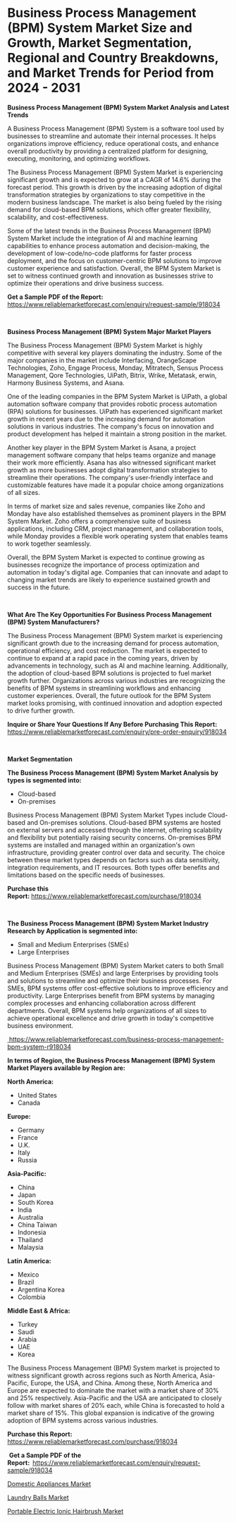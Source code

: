 <p><h1>Business Process Management (BPM) System Market Size and Growth, Market Segmentation, Regional and Country Breakdowns, and Market Trends for Period from 2024 -  2031</h1></p><p><strong>Business Process Management (BPM) System Market Analysis and Latest Trends</strong></p>
<p><p>A Business Process Management (BPM) System is a software tool used by businesses to streamline and automate their internal processes. It helps organizations improve efficiency, reduce operational costs, and enhance overall productivity by providing a centralized platform for designing, executing, monitoring, and optimizing workflows.</p><p>The Business Process Management (BPM) System Market is experiencing significant growth and is expected to grow at a CAGR of 14.6% during the forecast period. This growth is driven by the increasing adoption of digital transformation strategies by organizations to stay competitive in the modern business landscape. The market is also being fueled by the rising demand for cloud-based BPM solutions, which offer greater flexibility, scalability, and cost-effectiveness.</p><p>Some of the latest trends in the Business Process Management (BPM) System Market include the integration of AI and machine learning capabilities to enhance process automation and decision-making, the development of low-code/no-code platforms for faster process deployment, and the focus on customer-centric BPM solutions to improve customer experience and satisfaction. Overall, the BPM System Market is set to witness continued growth and innovation as businesses strive to optimize their operations and drive business success.</p></p>
<p><strong>Get a Sample PDF of the Report:&nbsp;</strong> <a href="https://www.reliablemarketforecast.com/enquiry/request-sample/918034">https://www.reliablemarketforecast.com/enquiry/request-sample/918034</a></p>
<p>&nbsp;</p>
<p><strong>Business Process Management (BPM) System Major Market Players</strong></p>
<p><p>The Business Process Management (BPM) System Market is highly competitive with several key players dominating the industry. Some of the major companies in the market include Interfacing, OrangeScape Technologies, Zoho, Engage Process, Monday, Mitratech, Sensus Process Management, Qore Technologies, UiPath, Bitrix, Wrike, Metatask, erwin, Harmony Business Systems, and Asana.</p><p>One of the leading companies in the BPM System Market is UiPath, a global automation software company that provides robotic process automation (RPA) solutions for businesses. UiPath has experienced significant market growth in recent years due to the increasing demand for automation solutions in various industries. The company's focus on innovation and product development has helped it maintain a strong position in the market.</p><p>Another key player in the BPM System Market is Asana, a project management software company that helps teams organize and manage their work more efficiently. Asana has also witnessed significant market growth as more businesses adopt digital transformation strategies to streamline their operations. The company's user-friendly interface and customizable features have made it a popular choice among organizations of all sizes.</p><p>In terms of market size and sales revenue, companies like Zoho and Monday have also established themselves as prominent players in the BPM System Market. Zoho offers a comprehensive suite of business applications, including CRM, project management, and collaboration tools, while Monday provides a flexible work operating system that enables teams to work together seamlessly.</p><p>Overall, the BPM System Market is expected to continue growing as businesses recognize the importance of process optimization and automation in today's digital age. Companies that can innovate and adapt to changing market trends are likely to experience sustained growth and success in the future.</p></p>
<p>&nbsp;</p>
<p><strong>What Are The Key Opportunities For Business Process Management (BPM) System Manufacturers?</strong></p>
<p><p>The Business Process Management (BPM) System market is experiencing significant growth due to the increasing demand for process automation, operational efficiency, and cost reduction. The market is expected to continue to expand at a rapid pace in the coming years, driven by advancements in technology, such as AI and machine learning. Additionally, the adoption of cloud-based BPM solutions is projected to fuel market growth further. Organizations across various industries are recognizing the benefits of BPM systems in streamlining workflows and enhancing customer experiences. Overall, the future outlook for the BPM System market looks promising, with continued innovation and adoption expected to drive further growth.</p></p>
<p><strong>Inquire or Share Your Questions If Any Before Purchasing This Report:</strong> <a href="https://www.reliablemarketforecast.com/enquiry/pre-order-enquiry/918034">https://www.reliablemarketforecast.com/enquiry/pre-order-enquiry/918034</a></p>
<p>&nbsp;</p>
<p><strong>Market Segmentation</strong></p>
<p><strong>The Business Process Management (BPM) System Market Analysis by types is segmented into:</strong></p>
<p><ul><li>Cloud-based</li><li>On-premises</li></ul></p>
<p><p>Business Process Management (BPM) System Market Types include Cloud-based and On-premises solutions. Cloud-based BPM systems are hosted on external servers and accessed through the internet, offering scalability and flexibility but potentially raising security concerns. On-premises BPM systems are installed and managed within an organization's own infrastructure, providing greater control over data and security. The choice between these market types depends on factors such as data sensitivity, integration requirements, and IT resources. Both types offer benefits and limitations based on the specific needs of businesses.</p></p>
<p><strong>Purchase this Report:&nbsp;</strong><a href="https://www.reliablemarketforecast.com/purchase/918034">https://www.reliablemarketforecast.com/purchase/918034</a></p>
<p>&nbsp;</p>
<p><strong>The Business Process Management (BPM) System Market Industry Research by Application is segmented into:</strong></p>
<p><ul><li>Small and Medium Enterprises (SMEs)</li><li>Large Enterprises</li></ul></p>
<p><p>Business Process Management (BPM) System Market caters to both Small and Medium Enterprises (SMEs) and large Enterprises by providing tools and solutions to streamline and optimize their business processes. For SMEs, BPM systems offer cost-effective solutions to improve efficiency and productivity. Large Enterprises benefit from BPM systems by managing complex processes and enhancing collaboration across different departments. Overall, BPM systems help organizations of all sizes to achieve operational excellence and drive growth in today's competitive business environment.</p></p>
<p><a href="https://www.reliablemarketforecast.com/business-process-management-bpm-system-r918034">&nbsp;https://www.reliablemarketforecast.com/business-process-management-bpm-system-r918034</a></p>
<p><strong>In terms of Region, the Business Process Management (BPM) System Market Players available by Region are:</strong></p>
<p>
    <p> <strong> North America: </strong>
        <ul>
            <li>United States</li>
            <li>Canada</li>
        </ul>
        </p> 
    <p> <strong> Europe: </strong>
        <ul>
            <li>Germany</li>
            <li>France</li>
            <li>U.K.</li>
            <li>Italy</li>
            <li>Russia</li>
        </ul>
        </p> 
    <p> <strong> Asia-Pacific: </strong>
        <ul>
            <li>China</li>
            <li>Japan</li>
            <li>South Korea</li>
            <li>India</li>
            <li>Australia</li>
            <li>China Taiwan</li>
            <li>Indonesia</li>
            <li>Thailand</li>
            <li>Malaysia</li>
        </ul>
        </p> 
    <p> <strong> Latin America: </strong>
        <ul>
            <li>Mexico</li>
            <li>Brazil</li>
            <li>Argentina Korea</li>
            <li>Colombia</li>
        </ul>
        </p> 
    <p> <strong> Middle East & Africa: </strong>
        <ul>
            <li>Turkey</li>
            <li>Saudi</li>
            <li>Arabia</li>
            <li>UAE</li>
            <li>Korea</li>
        </ul>
    </p>
    </p>
<p><p>The Business Process Management (BPM) System market is projected to witness significant growth across regions such as North America, Asia-Pacific, Europe, the USA, and China. Among these, North America and Europe are expected to dominate the market with a market share of 30% and 25% respectively. Asia-Pacific and the USA are anticipated to closely follow with market shares of 20% each, while China is forecasted to hold a market share of 15%. This global expansion is indicative of the growing adoption of BPM systems across various industries.</p></p>
<p><strong>Purchase this Report: </strong><a href="https://www.reliablemarketforecast.com/purchase/918034">https://www.reliablemarketforecast.com/purchase/918034</a></p>
<p>&nbsp;<strong>Get a Sample PDF of the Report:&nbsp;&nbsp;</strong><a href="https://www.reliablemarketforecast.com/enquiry/request-sample/918034">https://www.reliablemarketforecast.com/enquiry/request-sample/918034</a></p>
<p><strong></strong></p>
<p><p><a href="https://medium.com/@sofyanbudiaman1_67863/domestic-appliances-market-outlook-and-forecast-from-2024-to-2031-049316fb2a2d">Domestic Appliances Market</a></p><p><a href="https://medium.com/@holtman5974/laundry-balls-market-size-is-growing-at-cagr-of-8-and-this-report-covers-analysis-by-type-7fac609d6186">Laundry Balls Market</a></p><p><a href="https://medium.com/@alyciaebert/portable-electric-ionic-hairbrush-market-industry-trends-and-forecast-for-period-from-2024-to-0fb41bde7625">Portable Electric Ionic Hairbrush Market</a></p></p>